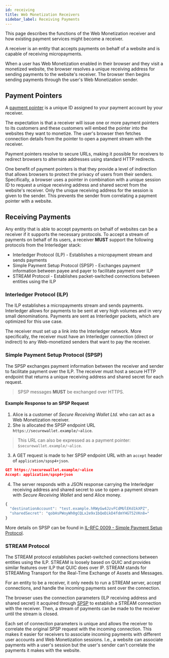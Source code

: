 ```yaml
---
id: receiving
title: Web Monetization Receivers
sidebar_label: Receiving Payments
---
```


This page describes the functions of the Web Monetization receiver and how
existing payment services might become a receiver.

A receiver is an entity that accepts payments on behalf of a website and is
capable of receiving micropayments.

When a user has Web Monetization enabled in their browser and they visit a
monetized website, the browser resolves a unique receiving address for sending
payments to the website's receiver. The browser then begins sending payments
through the user's Web Monetization sender.

## Payment Pointers

A [payment pointer](https://paymentpointers.org) is a unique ID assigned to your
payment account by your receiver.

The expectation is that a receiver will issue one or more payment pointers to
its customers and these customers will embed the pointer into the websites they
want to monetize. The user's browser then fetches connection details from the
pointer to open a payment stream with the receiver.

Payment pointers resolve to secure URLs, making it possible for receivers to
redirect browsers to alternate addresses using standard HTTP redirects.

One benefit of payment pointers is that they provide a level of indirection that
allows browsers to protect the privacy of users from their senders. Specifically,
a browser uses a pointer in combination with a unique session ID to request
a unique receiving address and shared secret from the website's receiver. Only
the unique receiving address for the session is given  to the sender. This
prevents the sender from correlating a payment pointer with a website.

## Receiving Payments

Any entity that is able to accept payments on behalf of websites can be a
receiver if it supports the necessary protocols. To accept a stream of payments
on behalf of its users, a receiver **MUST** support the following protocols from
the Interledger stack:

* Interledger Protocol (ILP) - Establishes a micropayment stream and sends payments
* Simple Payment Setup Protocol (SPSP) - Exchanges payment information between
payee and payer to facilitate payment over ILP
* STREAM Protocol - Establishes packet-switched connections between entities
using the ILP

### Interledger Protocol (ILP)

The ILP establishes a micropayments stream and sends payments. Interledger
allows for payments to be sent at very high volumes and in very small
denominations. Payments are sent as Interledger packets, which are optimized for
this use case.

The receiver must set up a link into the Interledger network. More specifically,
the receiver must have an Interledger connection (direct or indirect) to any
Web-monetized senders that want to pay the receiver.

### Simple Payment Setup Protocol (SPSP)

The SPSP exchanges payment information between the receiver and sender to
facilitate payment over the ILP. The receiver must host a secure HTTP endpoint
that returns a unique receiving address and shared secret for each request.

> SPSP messages **MUST** be exchanged over HTTPS.

#### Example Response to an SPSP Request

1. Alice is a customer of _Secure Receiving Wallet Ltd._ who can act as a Web
Monetization receiver.
2. She is allocated the SPSP endpoint URL `https://securewallet.example/~alice`.
> This URL can also be expressed as a payment pointer: `$securewallet.example/~alice`.

3. A GET request is made to her SPSP endpoint URL with an `accept` header of `application/spsp4+json`.

```json
GET https://securewallet.example/~alice
Accept: application/spsp4+json
```

4. The server responds with a JSON response carrying the Interledger receiving
address and shared secret to use to open a payment stream with
_Secure Receiving Wallet_ and send Alice money.

```ts
{
  "destinationAccount": "test.example.hRWyGw4JzvFCdMUlEKd1kXPZ",
  "sharedSecret": "qobHsPWoyWh0gCQLx2e9x1bQeDikD4fdmYHGT52VKn8="
}
```

More details on SPSP can be found in [IL-RFC 0009 - Simple Payment Setup Protocol](https://interledger.org/rfcs/0009-simple-payment-setup-protocol/).

### STREAM Protocol

The STREAM protocol establishes packet-switched connections between entities
using the ILP. STREAM is loosely based on QUIC and provides similar features
over ILP that QUIC does over IP. STREAM stands for STREAMing Transport for the
Real-Time Exchange of Assets and Messages.

For an entity to be a receiver, it only needs to run a STREAM server, accept
connections, and handle the incoming payments sent over the connection.

The browser uses the connection parameters (ILP receiving address and shared
  secret) it acquired through [SPSP](#simple-payment-setup-protocol-spsp) to
  establish a STREAM connection with the receiver. Then, a stream of payments
  can be made to the receiver until the stream is closed.

Each set of connection parameters is unique and allows the receiver to
correlate the original SPSP request with the incoming connection. This makes it
easier for receivers to associate incoming payments with different user accounts
and Web Monetization sessions. I.e., a website can associate payments with a
user's session but the user's sender can't correlate the payments it makes with
the website.
